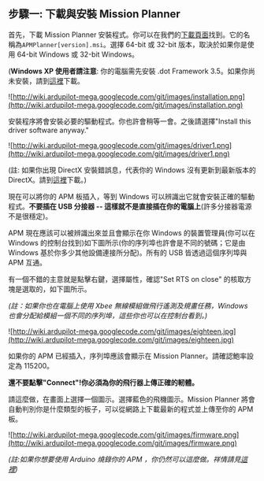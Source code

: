 ## 步驟一: 下載與安裝 Mission Planner ##

首先，下載 Mission Planner 安裝程式。你可以在我們的[下載頁面](http://code.google.com/p/ardupilot-mega/downloads/list)找到。它的名稱為`APMPlanner[version].msi`。選擇 64-bit 或 32-bit 版本，取決於如果你是使用 64-bit Windows 或 32-bit Windows。

(**Windows XP 使用者請注意**: 你的電腦需先安裝 .dot Framework 3.5。如果你尚未安裝，請到[這裡](http://www.microsoft.com/en-us/download/details.aspx?id=22)下載。

![http://wiki.ardupilot-mega.googlecode.com/git/images/installation.png](http://wiki.ardupilot-mega.googlecode.com/git/images/installation.png)

安裝程序將會安裝必要的驅動程式。你也許會稍等一會。之後請選擇"Install this driver software anyway."


![http://wiki.ardupilot-mega.googlecode.com/git/images/driver1.png](http://wiki.ardupilot-mega.googlecode.com/git/images/driver1.png)

(註: 如果你出現 DirectX 安裝錯誤息，代表你的 Windows 沒有更新到最新版本的 DirectX。請到[這裡](http://www.microsoft.com/en-us/download/details.aspx?id=35)下載。)

現在可以將你的 APM 板插入，等到 Windows 可以辨識出它就會安裝正確的驅動程式。**不要插在 USB 分接器 -- 這樣就不是直接插在你的電腦上**(許多分接器電源不是很穩定)。

APM 現在應該可以被辨識出來並且會顯示在你 Windows 的裝置管理員(你可以在 Windows 的控制台找到)如下圖所示(你的序列埠也許會是不同的號碼；它是由 Windows 基於你多少其他設備連接所分配)。所有的 USB 皆透過這個序列埠與 APM 互通。

有一個不錯的主意就是點擊右鍵，選擇屬性，確認"Set RTS on close" 的核取方塊是選取的，如下圖所示。

_(註：如果你也在電腦上使用 Xbee 無線模組做飛行遙測及規畫任務，Windows 也會分配給模組一個不同的序列埠，這些你也可以在控制台看到。)_

![http://wiki.ardupilot-mega.googlecode.com/git/images/eighteen.jpg](http://wiki.ardupilot-mega.googlecode.com/git/images/eighteen.jpg)


如果你的 APM 已經插入，序列埠應該會顯示在 Mission Planner。請確認鮑率設定為 115200。

**還不要點擊"Connect"!你必須為你的飛行器上傳正確的軔體。**

請這麼做，在畫面上選擇一個圖示。選擇藍色的飛機圖示。Mission Planner 將會自動判別你是什麼類型的板子，可以從網路上下載最新的程式並上傳至你的 APM 板。

![http://wiki.ardupilot-mega.googlecode.com/git/images/firmware.png](http://wiki.ardupilot-mega.googlecode.com/git/images/firmware.png)

_(註:如果你想要使用 Arduino 燒錄你的 APM ，你仍然可以這麼做。祥情請見[這裡](http://code.google.com/p/ardupilot-mega/wiki/Code))_